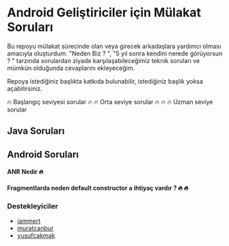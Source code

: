 # Android Geliştiriciler için Mülakat Soruları

Bu repoyu mülakat sürecinde olan veya girecek arkadaşlara yardımcı olması amacıyla oluşturdum. "Neden Biz ? ", "5 yıl sonra kendini nerede görüyorsun ? " tarzında sorulardan ziyade karşılaşabileceğimiz teknik soruları ve mümkün olduğunda cevaplarını ekleyeceğim.

Repoya istediğiniz başlıkta katkıda bulunabilir, istediğiniz başlık yoksa açabilirsiniz.

:fire: Başlangıç seviyesi sorular
:fire: :fire: Orta seviye sorular
:fire: :fire: :fire: Uzman seviye sorular

## Java Soruları


## Android Soruları

#### ANR Nedir :fire:
#### Fragmentlarda neden default constructor a ihtiyaç vardır ? :fire: :fire:


### Destekleyiciler
* [iammert](https://github.com/iammert)
* [muratcanbur](https://github.com/muratcanbur)
* [yusufcakmak](https://github.com/yusufcakmak)

